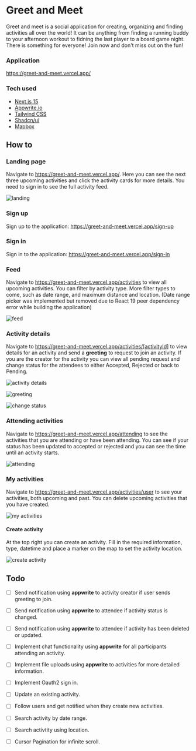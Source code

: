 # Greet and Meet
Greet and meet is a social application for creating, organizing and finding activities all over the world! It can be anything from finding a running buddy to your afternoon workout to fidning the last player to a board game night. There is something for everyone! Join now and don't miss out on the fun!

### Application
https://greet-and-meet.vercel.app/

### Tech used 
- [Next.js 15](https://nextjs.org/)
- [Appwrite.io](https://appwrite.io/)
- [Tailwind CSS](https://tailwindcss.com/)
- [Shadcn/ui](https://ui.shadcn.com/)
- [Mapbox](https://www.mapbox.com/)

## How to

### Landing page
Navigate to https://greet-and-meet.vercel.app/. Here you can see the next three upcoming activities and click the activity cards for more details. You need to sign in to see the full activity feed. 

![landing](https://github.com/user-attachments/assets/d645d52e-1891-4cdc-939b-aa7c096b5142)

### Sign up
Sign up to the application: https://greet-and-meet.vercel.app/sign-up

### Sign in
Sign in to the application: https://greet-and-meet.vercel.app/sign-in

### Feed
Navigate to https://greet-and-meet.vercel.app/activities to view all upcoming activities. You can filter by activity type. More filter types to come, such as date range, and maximum distance and location. (Date range picker was implemented but removed due to React 19 peer dependency error while building the application)

![feed](https://github.com/user-attachments/assets/607d4ff5-268a-406e-b5a4-b716b9082d2a)

### Activity details
Navigate to https://greet-and-meet.vercel.app/activities/[activityId] to view details for an activity and send a **greeting** to request to join an activity. If you are the creator for the activity you can view all pending request and change status for the attendees to either Accepted, Rejected or back to Pending. 

![activity details](https://github.com/user-attachments/assets/5a3a7dd8-5c6c-4e9b-a586-06fc3972398c)

![greeting](https://github.com/user-attachments/assets/42a2113f-d969-4fd8-94c3-f0c1bed56190)

![change status](https://github.com/user-attachments/assets/b8fc4878-e929-4b10-a13e-ea238dc9b051)


### Attending activities
Navigate to https://greet-and-meet.vercel.app/attending to see the activities that you are attending or have been attending. You can see if your status has been updated to accepted or rejected and you can see the time until an activity starts. 

![attending](https://github.com/user-attachments/assets/3ae85cad-7be9-47a4-b71d-11d5de9ab24f)

### My activities
Navigate to https://greet-and-meet.vercel.app/activities/user to see your activities, both upcoming and past. You can delete upcoming activities that you have created. 

![my activities](https://github.com/user-attachments/assets/f7b8022b-665c-40fb-b009-c26b308a3589)

#### Create activity
At the top right you can create an activity. Fill in the required information, type, datetime and place a marker on the map to set the activity location. 

![create activity](https://github.com/user-attachments/assets/a6634508-9c8d-455c-b5bb-a305976740a6)

## Todo 
* [ ] Send notification using **appwrite** to activity creator if user sends greeting to join. 
* [ ] Send notification using **appwrite** to attendee if activity status is changed.
* [ ] Send notification using **appwrite** to attendee if activity has been deleted or updated.
* [ ] Implement chat functionality using **appwrite** for all participants attending an activity.
* [ ] Implement file uploads using **appwrite** to activities for more detailed information.
* [ ] Implement Oauth2 sign in.
* [ ] Update an existing activity.
* [ ] Follow users and get notified when they create new activities. 
* [ ] Search activity by date range.
* [ ] Search activtity using location. 
* [ ] Cursor Pagination for infinite scroll.




